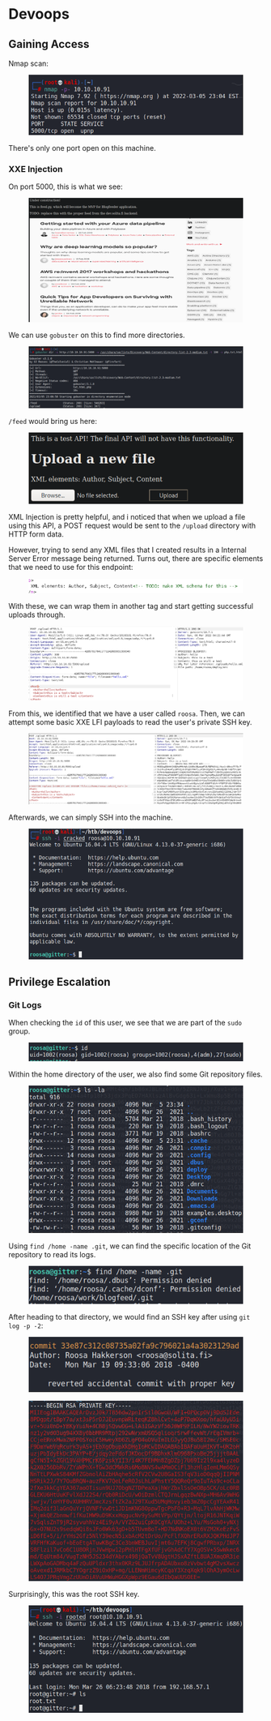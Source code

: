 # Devoops

## Gaining Access

Nmap scan:

<figure><img src="../../../.gitbook/assets/image (3602).png" alt=""><figcaption></figcaption></figure>

There's only one port open on this machine.

### XXE Injection

On port 5000, this is what we see:

<figure><img src="../../../.gitbook/assets/image (2388).png" alt=""><figcaption></figcaption></figure>

We can use `gobuster` on this to find more directories.

<figure><img src="../../../.gitbook/assets/image (2192).png" alt=""><figcaption></figcaption></figure>

`/feed` would bring us here:

<figure><img src="../../../.gitbook/assets/image (2171).png" alt=""><figcaption></figcaption></figure>

XML Injection is pretty helpful, and i noticed that when we upload a file using this API, a POST request would be sent to the `/upload` directory with HTTP form data.

However, trying to send any XML files that I created results in a Internal Server Error message being returned. Turns out, there are specific elements that we need to use for this endpoint:

<figure><img src="../../../.gitbook/assets/image (2298).png" alt=""><figcaption></figcaption></figure>

With these, we can wrap them in another tag and start getting successful uploads through.

<figure><img src="../../../.gitbook/assets/image (1730).png" alt=""><figcaption></figcaption></figure>

From this, we identified that we have a user called `roosa`. Then, we can attempt some basic XXE LFI payloads to read the user's private SSH key.

<figure><img src="../../../.gitbook/assets/image (1662).png" alt=""><figcaption></figcaption></figure>

Afterwards, we can simply SSH into the machine.

<figure><img src="../../../.gitbook/assets/image (2385).png" alt=""><figcaption></figcaption></figure>

## Privilege Escalation

### Git Logs

When checking the `id` of this user, we see that we are part of the `sudo` group.

<figure><img src="../../../.gitbook/assets/image (2794).png" alt=""><figcaption></figcaption></figure>

Within the home directory of the user, we also find some Git repository files.

<figure><img src="../../../.gitbook/assets/image (3636).png" alt=""><figcaption></figcaption></figure>

Using `find /home -name .git`, we can find the specific location of the Git repository to read its logs.

<figure><img src="../../../.gitbook/assets/image (1620).png" alt=""><figcaption></figcaption></figure>

After heading to that directory, we would find an SSH key after using `git log -p -2`:

<figure><img src="../../../.gitbook/assets/image (93).png" alt=""><figcaption></figcaption></figure>

<figure><img src="../../../.gitbook/assets/image (2862).png" alt=""><figcaption></figcaption></figure>

Surprisingly, this was the root SSH key.

<figure><img src="../../../.gitbook/assets/image (3045).png" alt=""><figcaption></figcaption></figure>
